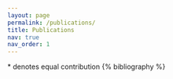 ```yaml
---
layout: page
permalink: /publications/
title: Publications
nav: true
nav_order: 1
---
```


<!-- _pages/publications.md -->

<!-- Bibsearch Feature -->

<div class="publications">
* denotes equal contribution    
{% bibliography %}        
</div>

